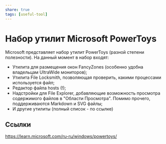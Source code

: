 ```yaml
---
share: true
tags: [useful-tool]
---
```

# Набор утилит Microsoft PowerToys
Microsoft представляет набор утилит PowerToys (разной степени полезности). На данный момент в набор входят:
- Утилита для размещения окон FancyZones (особенно удобна владельцам UltraWide мониторов);
- Утилита File Locksmith, позволяющая проверить, какими процессами используется файл;
- Редактор файла hosts (!);
- Надстройки для File Explorer, добавляющие возможность просмотра содержимого файлов в "Области Просмотра". Помимо прочего, поддерживаются Markdown и SVG файлы;
- И другие утилиты (полный список - по ссылке)
## Ссылки
https://learn.microsoft.com/ru-ru/windows/powertoys/